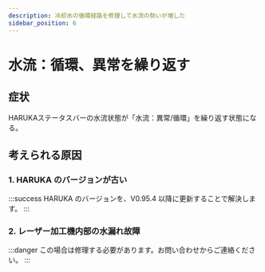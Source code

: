 ```yaml
---
description: 冷却水の循環経路を修理して水流の勢いが増した
sidebar_position: 6
---
```


# 水流：循環、異常を繰り返す

## 症状

HARUKAステータスバーの水流状態が「水流：異常/循環」を繰り返す状態になる。

## 考えられる原因

### 1. HARUKA のバージョンが古い

:::success
HARUKA のバージョンを、V0.95.4 以降に更新することで解決します。
:::

### 2. レーザー加工機内部の水漏れ故障

:::danger
この場合は修理する必要があります。お問い合わせからご連絡ください。
:::
